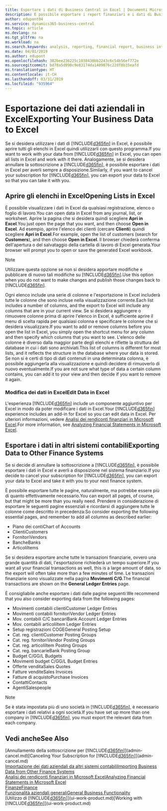 ```yaml
---
title: Esportare i dati di Business Central in Excel | Documenti Microsoft
description: È possibile esportare i report finanziari e i dati di Business Intelligence da Business Central in Excel o aprire i dati di Business Central in Excel.
author: edupont04
ms.service: dynamics365-business-central
ms.topic: article
ms.devlang: na
ms.tgt_pltfrm: na
ms.workload: na
ms.search.keywords: analysis, reporting, financial report, business intelligence, BI, Excel
ms.date: 04/01/2019
ms.author: edupont
ms.openlocfilehash: 382bee236225c1038430bb2243c6c54b56ef772e
ms.sourcegitcommit: bd78a5d990c9e83174da1409076c22df8b35eafd
ms.translationtype: HT
ms.contentlocale: it-CH
ms.lasthandoff: 03/31/2019
ms.locfileid: "935964"
---
```

# <a name="exporting-your-business-data-to-excel"></a><span data-ttu-id="82fff-103">Esportazione dei dati aziendali in Excel</span><span class="sxs-lookup"><span data-stu-id="82fff-103">Exporting Your Business Data to Excel</span></span>
<span data-ttu-id="82fff-104">Se si desidera utilizzare i dati di [!INCLUDE[d365fin](includes/d365fin_md.md)] in Excel, è possibile aprire tutti gli elenchi in Excel quindi utilizzarli con questo programma.</span><span class="sxs-lookup"><span data-stu-id="82fff-104">If you want to work with your data from [!INCLUDE[d365fin](includes/d365fin_md.md)] in Excel, you can open all lists in Excel and work with it there.</span></span> <span data-ttu-id="82fff-105">Analogamente, se si desidera annullare la sottoscrizione a [!INCLUDE[d365fin](includes/d365fin_md.md)], è possibile esportare i dati in Excel per averli sempre a disposizione.</span><span class="sxs-lookup"><span data-stu-id="82fff-105">Similarly, if you want to cancel your subscription for [!INCLUDE[d365fin](includes/d365fin_md.md)], you can export your data to Excel so that you can take it with you.</span></span>

## <a name="opening-lists-in-excel"></a><span data-ttu-id="82fff-106">Aprire gli elenchi in Excel</span><span class="sxs-lookup"><span data-stu-id="82fff-106">Opening Lists in Excel</span></span>
<span data-ttu-id="82fff-107">È possibile visualizzare i dati in Excel da qualsiasi registrazione, elenco o foglio di lavoro.</span><span class="sxs-lookup"><span data-stu-id="82fff-107">You can open data in Excel from any journal, list, or worksheet.</span></span> <span data-ttu-id="82fff-108">Aprire la pagina che si desidera quindi scegliere **Apri in Excel**.</span><span class="sxs-lookup"><span data-stu-id="82fff-108">You just open the page that you want, and then choose **Open in Excel**.</span></span> <span data-ttu-id="82fff-109">Ad esempio, aprire l'elenco dei clienti (cercare **Clienti**) quindi scegliere **Apri in Excel**.</span><span class="sxs-lookup"><span data-stu-id="82fff-109">For example, open the list of customers (search for **Customers**), and then choose **Open in Excel**.</span></span> <span data-ttu-id="82fff-110">Il browser chiederà conferma dell'apertura o del salvataggio della cartella di lavoro di Excel generata.</span><span class="sxs-lookup"><span data-stu-id="82fff-110">Your browser will prompt you to open or save the generated Excel workbook.</span></span>  

> [!NOTE]
> <span data-ttu-id="82fff-111">Utilizzare questa opzione se non si desidera apportare modifiche e pubblicare di nuovo tali modifiche su [!INCLUDE[d365fin](includes/d365fin_md.md)].</span><span class="sxs-lookup"><span data-stu-id="82fff-111">Use this option when you do not want to make changes and publish those changes back to [!INCLUDE[d365fin](includes/d365fin_md.md)].</span></span>  

<span data-ttu-id="82fff-112">Ogni elenco include una serie di colonne e l'esportazione in Excel includerà tutte le colonne che sono incluse nella visualizzazione corrente.</span><span class="sxs-lookup"><span data-stu-id="82fff-112">Each list includes a number of columns, and the export to Excel will include any columns that are in your current view.</span></span> <span data-ttu-id="82fff-113">Se si desidera aggiungere o rimuovere colonne prima di aprire l'elenco in Excel, è sufficiente aprire il menu di scelta rapida per qualsiasi colonna e specificare le colonne che si desidera visualizzare.</span><span class="sxs-lookup"><span data-stu-id="82fff-113">If you want to add or remove columns before you open the list in Excel, you simply open the shortcut menu for any column and then specify which columns that you want to see.</span></span> <span data-ttu-id="82fff-114">L'elenco delle colonne è diverso dalla maggior parte degli elenchi e riflette la struttura del database in cui i dati sono archiviati.</span><span class="sxs-lookup"><span data-stu-id="82fff-114">This list of columns is different for most lists, and it reflects the structure in the database where your data is stored.</span></span> <span data-ttu-id="82fff-115">Se non si è certi di tipo di dati contenuti in una determinata colonna, è possibile aggiungerla alla visualizzazione e quindi decidere di rimuoverlo di nuovo eventualmente.</span><span class="sxs-lookup"><span data-stu-id="82fff-115">If you are not sure what type of data a certain column contains, you can add it to your view and then decide if you want to remove it again.</span></span>  

### <a name="edit-data-in-excel"></a><span data-ttu-id="82fff-116">Modifica dei dati in Excel</span><span class="sxs-lookup"><span data-stu-id="82fff-116">Edit Data in Excel</span></span>
<span data-ttu-id="82fff-117">L'esperienza [!INCLUDE[d365fin](includes/d365fin_md.md)] include un componente aggiuntivo per Excel in modo da poter modificare i dati in Excel.</span><span class="sxs-lookup"><span data-stu-id="82fff-117">Your [!INCLUDE[d365fin](includes/d365fin_md.md)] experience includes an add-in for Excel so you can edit data in Excel.</span></span> <span data-ttu-id="82fff-118">Per ulteriori informazioni, vedere [Analisi dei rendiconti finanziari in Microsoft Excel](finance-analyze-excel.md).</span><span class="sxs-lookup"><span data-stu-id="82fff-118">For more information, see [Analyzing Financial Statements in Microsoft Excel](finance-analyze-excel.md).</span></span>  

## <a name="exporting-data-to-other-finance-systems"></a><span data-ttu-id="82fff-119">Esportare i dati in altri sistemi contabili</span><span class="sxs-lookup"><span data-stu-id="82fff-119">Exporting Data to Other Finance Systems</span></span>
<span data-ttu-id="82fff-120">Se si decide di annullare la sottoscrizione a [!INCLUDE[d365fin](includes/d365fin_md.md)], è possibile esportare i dati in Excel e averli a disposizione nel sistema finanziario.</span><span class="sxs-lookup"><span data-stu-id="82fff-120">If you decide to cancel your subscription for [!INCLUDE[d365fin](includes/d365fin_md.md)], you can export your data to Excel and take it with you to your next finance system.</span></span>  

<span data-ttu-id="82fff-121">È possibile esportare tutte le pagine, naturalmente, ma potrebbe essere più di quanto effettivamente necessario.</span><span class="sxs-lookup"><span data-stu-id="82fff-121">You can export all pages, of course, but that might be more than you really need.</span></span> <span data-ttu-id="82fff-122">Prendere in considerazione di esportare le seguenti pagine essenziali e ricordarsi di aggiungere tutte le colonne come descritto in precedenza:</span><span class="sxs-lookup"><span data-stu-id="82fff-122">So consider exporting the following essential pages, and remember to add all columns as described earlier:</span></span>  

* <span data-ttu-id="82fff-123">Piano dei conti</span><span class="sxs-lookup"><span data-stu-id="82fff-123">Chart of Accounts</span></span>  
* <span data-ttu-id="82fff-124">Clienti</span><span class="sxs-lookup"><span data-stu-id="82fff-124">Customers</span></span>  
* <span data-ttu-id="82fff-125">Fornitori</span><span class="sxs-lookup"><span data-stu-id="82fff-125">Vendors</span></span>  
* <span data-ttu-id="82fff-126">Banche</span><span class="sxs-lookup"><span data-stu-id="82fff-126">Banks</span></span>  
* <span data-ttu-id="82fff-127">Articoli</span><span class="sxs-lookup"><span data-stu-id="82fff-127">Items</span></span>  

<span data-ttu-id="82fff-128">Se si desidera esportare anche tutte le transazioni finanziarie, ovvero una grande quantità di dati, l'esportazione richiederà un tempo superiore.</span><span class="sxs-lookup"><span data-stu-id="82fff-128">If you want all your financial transactions as well, this is a large amount of data, so the export will often take more than a few minutes of time.</span></span> <span data-ttu-id="82fff-129">Le transazioni finanziarie sono visualizzate nella pagina **Movimenti C/G**.</span><span class="sxs-lookup"><span data-stu-id="82fff-129">The financial transactions are shown on the **General Ledger Entries** page.</span></span>  

<span data-ttu-id="82fff-130">È consigliabile anche esportare i dati dalle pagine seguenti:</span><span class="sxs-lookup"><span data-stu-id="82fff-130">We recommend that you also consider exporting data from the following pages:</span></span>  

* <span data-ttu-id="82fff-131">Movimenti contabili clienti</span><span class="sxs-lookup"><span data-stu-id="82fff-131">Customer Ledger Entries</span></span>  
* <span data-ttu-id="82fff-132">Movimenti contabili fornitori</span><span class="sxs-lookup"><span data-stu-id="82fff-132">Vendor Ledger Entries</span></span>  
* <span data-ttu-id="82fff-133">Mov. contabili C/C bancari</span><span class="sxs-lookup"><span data-stu-id="82fff-133">Bank Account Ledger Entries</span></span>  
* <span data-ttu-id="82fff-134">Mov. contabili articoli</span><span class="sxs-lookup"><span data-stu-id="82fff-134">Item Ledger Entries</span></span>  
* <span data-ttu-id="82fff-135">Setup registrazioni COGE</span><span class="sxs-lookup"><span data-stu-id="82fff-135">General Posting Setup</span></span>  
* <span data-ttu-id="82fff-136">Cat. reg. clienti</span><span class="sxs-lookup"><span data-stu-id="82fff-136">Customer Posting Groups</span></span>  
* <span data-ttu-id="82fff-137">Cat. reg. fornitori</span><span class="sxs-lookup"><span data-stu-id="82fff-137">Vendor Posting Groups</span></span>  
* <span data-ttu-id="82fff-138">Cat. reg. articoli</span><span class="sxs-lookup"><span data-stu-id="82fff-138">Item Posting Groups</span></span>  
* <span data-ttu-id="82fff-139">Cat. reg. bancarie</span><span class="sxs-lookup"><span data-stu-id="82fff-139">Bank Posting Group</span></span>  
* <span data-ttu-id="82fff-140">Budget C/G</span><span class="sxs-lookup"><span data-stu-id="82fff-140">G/L Budgets</span></span>  
* <span data-ttu-id="82fff-141">Movimenti budget C/G</span><span class="sxs-lookup"><span data-stu-id="82fff-141">G/L Budget Entries</span></span>  
* <span data-ttu-id="82fff-142">Offerte vendita</span><span class="sxs-lookup"><span data-stu-id="82fff-142">Sales Quotes</span></span>  
* <span data-ttu-id="82fff-143">Fatture vendite</span><span class="sxs-lookup"><span data-stu-id="82fff-143">Sales Invoices</span></span>  
* <span data-ttu-id="82fff-144">Fatture di acquisto</span><span class="sxs-lookup"><span data-stu-id="82fff-144">Purchase Invoices</span></span>  
* <span data-ttu-id="82fff-145">Contatti</span><span class="sxs-lookup"><span data-stu-id="82fff-145">Contacts</span></span>  
* <span data-ttu-id="82fff-146">Agenti</span><span class="sxs-lookup"><span data-stu-id="82fff-146">Salespeople</span></span>  

> [!NOTE]  
>   <span data-ttu-id="82fff-147">Se è stata impostata più di uno società in [!INCLUDE[d365fin](includes/d365fin_md.md)], è necessario esportare i dati relativi a ogni società.</span><span class="sxs-lookup"><span data-stu-id="82fff-147">If you have set up more than one company in [!INCLUDE[d365fin](includes/d365fin_md.md)], you must export the relevant data from each company.</span></span>

## <a name="see-also"></a><span data-ttu-id="82fff-148">Vedi anche</span><span class="sxs-lookup"><span data-stu-id="82fff-148">See Also</span></span>
<span data-ttu-id="82fff-149">[Annullamento della sottoscrizione per [!INCLUDE[d365fin](includes/d365fin_md.md)]](admin-cancel.md)</span><span class="sxs-lookup"><span data-stu-id="82fff-149">[Canceling Your Subscription for [!INCLUDE[d365fin](includes/d365fin_md.md)]](admin-cancel.md)</span></span>  
[<span data-ttu-id="82fff-150">Importazione dei dati aziendali da altri sistemi contabili</span><span class="sxs-lookup"><span data-stu-id="82fff-150">Importing Business Data from Other Finance Systems</span></span>](across-import-data-configuration-packages.md)  
[<span data-ttu-id="82fff-151">Analisi dei rendiconti finanziari in Microsoft Excel</span><span class="sxs-lookup"><span data-stu-id="82fff-151">Analyzing Financial Statements in Microsoft Excel</span></span>](finance-analyze-excel.md)  
[<span data-ttu-id="82fff-152">Finanze</span><span class="sxs-lookup"><span data-stu-id="82fff-152">Finance</span></span>](finance.md)  
[<span data-ttu-id="82fff-153">Funzionalità aziendali generali</span><span class="sxs-lookup"><span data-stu-id="82fff-153">General Business Functionality</span></span>](ui-across-business-areas.md)  
<span data-ttu-id="82fff-154">[Utilizzo di [!INCLUDE[d365fin](includes/d365fin_md.md)]](ui-work-product.md)</span><span class="sxs-lookup"><span data-stu-id="82fff-154">[Working with [!INCLUDE[d365fin](includes/d365fin_md.md)]](ui-work-product.md)</span></span>  
